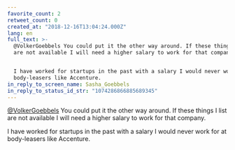 ```yaml
---
favorite_count: 2
retweet_count: 0
created_at: "2018-12-16T13:04:24.000Z"
lang: en
full_text: >-
  @VolkerGoebbels You could put it the other way around. If these things I list
  are not available I will need a higher salary to work for that company.


  I have worked for startups in the past with a salary I would never work for at
  body-leasers like Accenture.
in_reply_to_screen_name: Sasha_Goebbels
in_reply_to_status_id_str: "1074286866885689345"
---
```


[@VolkerGoebbels](https://twitter.com/VolkerGoebbels) You could put it the other
way around. If these things I list are not available I will need a higher salary
to work for that company.

I have worked for startups in the past with a salary I would never work for at
body-leasers like Accenture.
